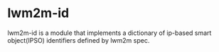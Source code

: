 # lwm2m-id
lwm2m-id is a module that implements a dictionary of ip-based smart object(IPSO) identifiers defined by lwm2m spec.
